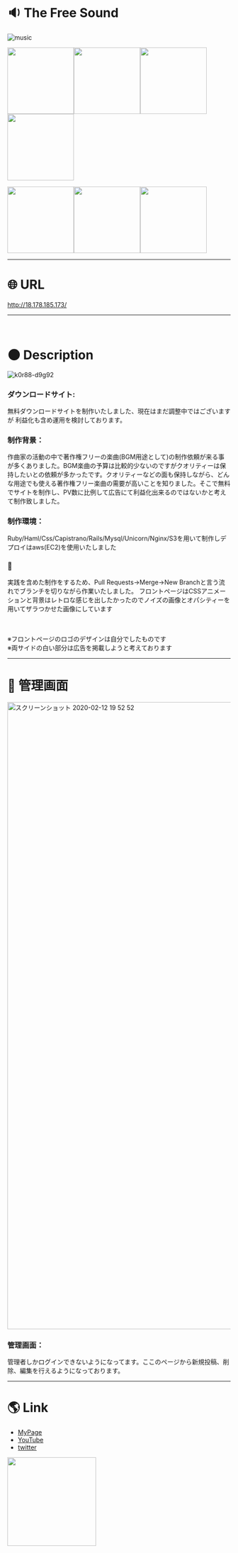 # :sound: The Free Sound
![music](https://gyazo.com/7017af2c472e2d9b656a894b51ffc29e/raw)
  
<img src="https://user-images.githubusercontent.com/58324998/73808001-b665f300-4811-11ea-816a-4c4a838693e1.png" width="150px"><img src="https://user-images.githubusercontent.com/58324998/73808005-b9f97a00-4811-11ea-8542-cfcabca16d3a.png" width="150px"><img src="https://user-images.githubusercontent.com/58324998/73808011-bebe2e00-4811-11ea-9751-05f4bb248e37.png" width="150px"><img src="https://user-images.githubusercontent.com/58324998/74326379-9e700f80-4dcd-11ea-8b94-32b56400db7c.png" width="150px">

<img src="https://user-images.githubusercontent.com/58324998/74326220-5d77fb00-4dcd-11ea-9427-e226680a0560.png" width="150px"><img src="https://user-images.githubusercontent.com/58324998/74326292-78e30600-4dcd-11ea-9061-7c579fb3a215.png" width="150px"><img src="https://user-images.githubusercontent.com/58324998/74326349-9021f380-4dcd-11ea-8f62-f73c3cde5ca9.png" width="150px">
***


# :globe_with_meridians: URL
http://18.178.185.173/
***
　　
# :new_moon: Description

![k0r88-d9g92](https://user-images.githubusercontent.com/58324998/74333258-eb0e1780-4dda-11ea-997c-b9e5d8c78571.gif)


### ダウンロードサイト:
無料ダウンロードサイトを制作いたしました、現在はまだ調整中ではございますが
利益化も含め運用を検討しております。
### 制作背景：
作曲家の活動の中で著作権フリーの楽曲(BGM用途として)の制作依頼が来る事が多くありました。BGM楽曲の予算は比較的少ないのですがクオリティーは保持したいとの依頼が多かったです。クオリティーなどの面も保持しながら、どんな用途でも使える著作権フリー楽曲の需要が高いことを知りました。そこで無料でサイトを制作し、PV数に比例して広告にて利益化出来るのではないかと考えて制作致しました。
### 制作環境：
Ruby/Haml/Css/Capistrano/Rails/Mysql/Unicorn/Nginx/S3を用いて制作しデプロイはaws(EC2)を使用いたしました

### :8ball:  

実践を含めた制作をするため、Pull Requests→Merge→New Branchと言う流れでブランチを切りながら作業いたしました。
フロントページはCSSアニメーションと背景はレトロな感じを出したかったのでノイズの画像とオパシティーを用いてザラつかせた画像にしています

<br>
<br>
※フロントページのロゴのデザインは自分でしたものです
<br>
※両サイドの白い部分は広告を掲載しようと考えております
  
***
  
# :volcano: 管理画面
<img width="1415" alt="スクリーンショット 2020-02-12 19 52 52" src="https://user-images.githubusercontent.com/58324998/74329864-f447b600-4dd3-11ea-81eb-cec73b0ecfcc.png">

### 管理画面：
管理者しかログインできないようになってます。ここのページから新規投稿、削除、編集を行えるようになっております。
  
***
   
# :earth_americas: Link
- [MyPage](http://www.u5-official.com/)
- [YouTube](https://www.youtube.com/channel/UChAhO3nKwVdZ5GYMF-HkE1g?view_as=subscriber)
- [twitter](https://twitter.com/u5musicxit)
 <img src="https://user-images.githubusercontent.com/58324998/73611924-a7711c00-462a-11ea-8ef9-087403752fab.jpg" width="200">
